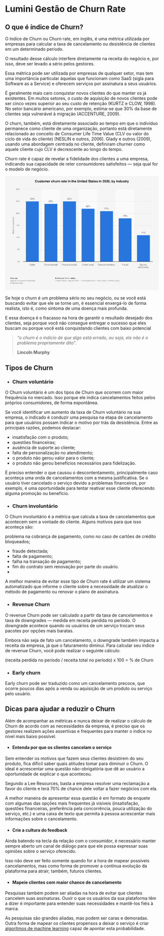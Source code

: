 # Lumini Gestão de Churn Rate

## **O que é índice de Churn?**

O índice de Churn ou Churn rate, em inglês, é uma métrica utilizada por empresas para calcular a taxa de cancelamento ou desistência de clientes em um determinado período. 

O resultado desse cálculo interfere diretamente na receita do negócio e, por isso, deve ser levado a sério pelos gestores.

Essa métrica pode ser utilizada por empresas de qualquer setor, mas tem uma importância particular àquelas que funcionam como SaaS (sigla para Software as a Service) e oferecem serviços por assinatura a seus usuários. 

É geralmente mais caro conquistar novos clientes do que manter os já existentes. Em muitos setores, o custo de aquisição de novos clientes pode ser cinco vezes superior ao seu custo de retenção (KURTZ e CLOW, 1998). No setor bancário americano, por exemplo, estima-se que 30% da base de clientes seja vulnerável à migração (ACCENTURE, 2009).

O churn, também, está diretamente associado ao tempo em que o indivíduo permanece como cliente de uma organização, portanto está diretamente relacionado ao conceito de Consumer Life Time Value (CLV ou valor do ciclo de vida do cliente) (NESLIN e outros, 2006). Glady e outros (2009), usando uma abordagem centrada no cliente, definiram churner como aquele cliente cujo CLV é decrescente ao longo do tempo.


Churn rate é capaz de revelar a fidelidade dos clientes a uma empresa, indicando sua capacidade de reter consumidores satisfeitos — seja qual for o modelo de negócio.


![Estatisitica](./img/statistic.png)

Se hoje o churn é um problema sério no seu negócio, ou se você está buscando evitar que ele se torne um, é essencial enxergá-lo de forma realista, isto é, como sintoma de uma doença mais profunda.

E essa doença é o fracasso na hora de garantir o resultado desejado dos clientes, seja porque você não consegue entregar o sucesso que eles buscam ou porque você está conquistando clientes com baixo potencial

> *“o churn é o indício de que algo está errado, ou seja, ele não é o problema propriamente dito”.* 
> 
> **Lincoln Murphy**

## **Tipos de Churn**

- ### **Churn voluntário**

O Churn voluntário é um dos tipos de Churn que ocorrem com maior frequência no mercado. Isso porque ele indica cancelamentos feitos pelos próprios consumidores, de forma espontânea.

Se você identificar um aumento da taxa de Churn voluntário na sua empresa, o indicado é conduzir uma pesquisa na etapa de cancelamento para que usuários possam indicar o motivo por trás da desistência. Entre as principais razões, podemos destacar:

- insatisfação com o produto;  
- questões financeiras;
- ausência de suporte ao cliente;
- falta de personalização no atendimento;
- o produto não gerou valor para o cliente;
- o produto não gerou benefícios necessários para fidelização. 

É preciso entender o que causou o descontentamento, principalmente caso aconteça uma onda de cancelamentos com a mesma justificativa. Se o usuário tiver cancelado o serviço devido a problemas financeiros, por exemplo, é uma oportunidade para tentar reativar esse cliente oferecendo alguma promoção ou benefício.

- ###  **Churn involuntário**

O Churn involuntário é a métrica que calcula a taxa de cancelamentos que acontecem sem a vontade do cliente. Alguns motivos para que isso aconteça são:

problema na cobrança de pagamento, como no caso de cartões de crédito bloqueados;
- fraude detectada;
- falta de pagamento;
- falha na transação de pagamento;
- fim do contrato sem renovação por parte do usuário.
- 
A melhor maneira de evitar esse tipo de Churn rate é utilizar um sistema automatizado que informe o cliente sobre a necessidade de atualizar o método de pagamento ou renovar o plano de assinatura.

- ###  **Revenue Churn**

O revenue Churn pode ser calculado a partir da taxa de cancelamentos e taxa de downgrades — medida em receita perdida no período. O downgrade acontece quando os usuários de um serviço trocam seus pacotes por opções mais baratas.

Embora não seja de fato um cancelamento, o downgrade também impacta a receita da empresa, já que o faturamento diminui. Para calcular seu índice de revenue Churn, você pode realizar o seguinte cálculo:

(receita perdida no período / receita total no período) x 100 = % de Churn

- ###  **Early churn**

Early churn pode ser traduzido como um cancelamento precoce, que ocorre poucos dias após a venda ou aquisição de um produto ou serviço pelo usuário.

## **Dicas para ajudar a reduzir o Churn**
Além de acompanhar as métricas e nunca deixar de realizar o cálculo de Churn de acordo com as necessidades da empresa, é preciso que os gestores realizem ações assertivas e frequentes para manter o índice no nível mais baixo possível.


- #### **Entenda por que os clientes cancelam o serviço** 

Sem entender os motivos que fazem seus clientes desistirem do seu produto, fica difícil saber quais atitudes tomar para diminuir o Churn. O ideal é acrescentar uma questão não-obrigatória que dê ao usuário a oportunidade de explicar o que aconteceu.

Segundo a Lee Resources, basta a empresa resolver uma reclamação a favor do cliente e terá 70% de chance dele voltar a fazer negócios com ela.

A melhor maneira de apresentar essa questão é em formato de enquete com algumas das opções mais frequentes já visíveis (insatisfação, questões financeiras, preferência pela concorrência, pouca utilização do serviço, etc.) e uma caixa de texto que permita à pessoa acrescentar mais informações sobre o cancelamento.


- #### **Crie a cultura do feedback**

Ainda batendo na tecla da relação com o consumidor, é necessário manter sempre aberto um canal de diálogo para que ele possa expressar suas opiniões sobre o serviço oferecido.

Isso não deve ser feito somente quando for a hora de mapear possíveis cancelamentos, mas como forma de promover a contínua evolução da plataforma para atrair, também, futuros clientes.

- #### **Mapeie clientes com maior chance de cancelamento**
  
Pesquisas também podem ser aliadas na hora de evitar que clientes cancelem suas assinaturas. Ouvir o que os usuários da sua plataforma têm a dizer é importante para entender suas necessidades e mantê-los fiéis à marca.

As pesquisas são grandes aliadas, mas podem ser caras e demoradas. Outra forma de mapear os clientes propensos a deixar o serviço é criar [algoritmos de machine learning](churn.md) capaz de apontar esta probabilidade.
